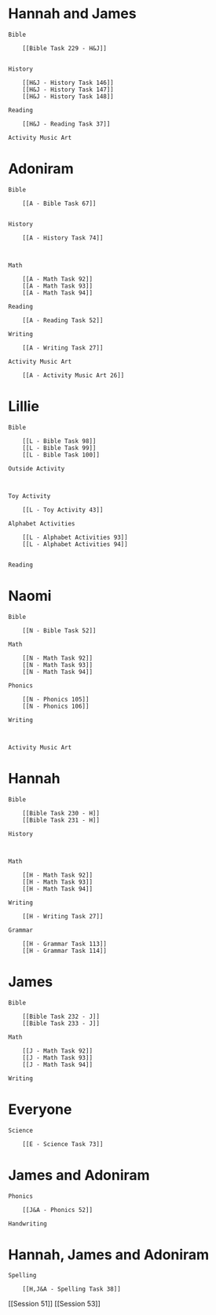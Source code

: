 # Hannah and James

	Bible

		[[Bible Task 229 - H&J]]
		

	History

		[[H&J - History Task 146]]
		[[H&J - History Task 147]]
		[[H&J - History Task 148]]

	Reading

		[[H&J - Reading Task 37]]

	Activity Music Art

		
# Adoniram

	Bible

		[[A - Bible Task 67]]
		

	History

		[[A - History Task 74]]
		
		

	Math

		[[A - Math Task 92]]
		[[A - Math Task 93]]
		[[A - Math Task 94]]

	Reading

		[[A - Reading Task 52]]

	Writing

		[[A - Writing Task 27]]

	Activity Music Art

		[[A - Activity Music Art 26]]

# Lillie

	Bible

		[[L - Bible Task 98]]
		[[L - Bible Task 99]]
		[[L - Bible Task 100]]

	Outside Activity

		

	Toy Activity

		[[L - Toy Activity 43]]

	Alphabet Activities

		[[L - Alphabet Activities 93]]
		[[L - Alphabet Activities 94]]
		

	Reading

		

# Naomi

	Bible

		[[N - Bible Task 52]]

	Math

		[[N - Math Task 92]]
		[[N - Math Task 93]]
		[[N - Math Task 94]]

	Phonics

		[[N - Phonics 105]]
		[[N - Phonics 106]]

	Writing

		

	Activity Music Art

		

# Hannah

	Bible

		[[Bible Task 230 - H]]
		[[Bible Task 231 - H]]

	History

		

	Math

		[[H - Math Task 92]]
		[[H - Math Task 93]]
		[[H - Math Task 94]]

	Writing

		[[H - Writing Task 27]]

	Grammar

		[[H - Grammar Task 113]]
		[[H - Grammar Task 114]]
		
# James

	Bible

		[[Bible Task 232 - J]]
		[[Bible Task 233 - J]]

	Math

		[[J - Math Task 92]]
		[[J - Math Task 93]]
		[[J - Math Task 94]]

	Writing

		

# Everyone

	Science

		[[E - Science Task 73]]
		
# James and Adoniram

	Phonics

		[[J&A - Phonics 52]]

	Handwriting

		
# Hannah, James and Adoniram

	Spelling

		[[H,J&A - Spelling Task 38]]

[[Session 51]]
[[Session 53]]
